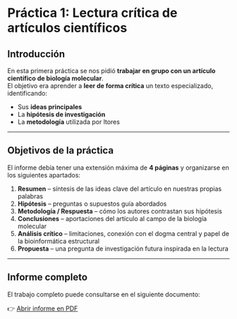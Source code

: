 # Práctica 1: Lectura crítica de artículos científicos


## Introducción  

En esta primera práctica se nos pidió **trabajar en grupo con un artículo científico de biología molecular**.  
El objetivo era aprender a **leer de forma crítica** un texto especializado, identificando:  

- Sus **ideas principales**  
- La **hipótesis de investigación**  
- La **metodología** utilizada por ltores  

---

## Objetivos de la práctica  

El informe debía tener una extensión máxima de **4 páginas** y organizarse en los siguientes apartados:  

1. **Resumen** – síntesis de las ideas clave del artículo en nuestras propias palabras  
2. **Hipótesis** – preguntas o supuestos guía abordados  
3. **Metodología / Respuesta** – cómo los autores contrastan sus hipótesis  
4. **Conclusiones** – aportaciones del artículo al campo de la biología molecular  
5. **Análisis crítico** – limitaciones, conexión con el dogma central y papel de la bioinformática estructural  
6. **Propuesta** – una pregunta de investigación futura inspirada en la lectura  

---

## Informe completo  

El trabajo completo puede consultarse en el siguiente documento:  

👉 [Abrir informe en PDF](docs/PA1_Agua_y_ARN.pdf)  
